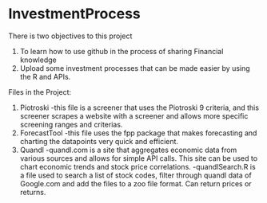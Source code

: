 InvestmentProcess
=================

There is two objectives to this project
  1. To learn how to use github in the process of sharing Financial knowledge
  2. Upload some investment processes that can be made easier by using the R and APIs.
  
Files in the Project:
  1. Piotroski
      -this file is a screener that uses the Piotroski 9 criteria, and this screener scrapes 
      a website with a screener and allows more specific screening ranges and criterias.
  2. ForecastTool
      -this file uses the fpp package that makes forecasting and charting the datapoints very 
      quick and efficient.  
  3. Quandl
      -quandl.com is a site that aggregates economic data from various sources and allows for 
      simple API calls.  This site can be used to chart economic trends and stock price 
      correlations.
      -quandlSearch.R is a file used to search a list of stock codes, filter through quandl data of Google.com
      and add the files to a zoo file format.  Can return prices or returns.
      